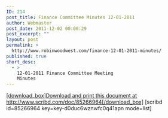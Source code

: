 ```yaml
---
ID: 214
post_title: Finance Committee Minutes 12-01-2011
author: Webmaster
post_date: 2011-12-02 00:00:29
post_excerpt: ""
layout: post
permalink: >
  http://www.robinwoodwest.com/finance-12-01-2011-minutes/
published: true
short_desc:
  - >
    12-01-2011 Finance Committee Meeting
    Minutes
---
```

<a href="http://www.scribd.com/doc/85266964" target="_blank">[download_box]Download and print this document at http://www.scribd.com/doc/85266964[/download_box]</a>
[scribd id=85266964 key=key-d0duc6wznwfc0q41apn mode=list]